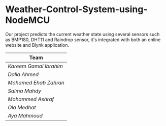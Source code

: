 # Weather-Control-System-using-NodeMCU
Our project predicts the current weather state using several sensors such as BMP180, DHT11 and Raindrop sensor, it's integrated with both an online website and Blynk application.


|             Team             | 
| ---------------------------- | 
| *Kareem Gamal Ibrahim*       | 
| *Dalia Ahmed*                | 
| *Mohamed Ehab Zahran*        | 
| *Salma Mahdy*                | 
| *Mohammed Ashraf*            | 
| *Ola Medhat*                 | 
| *Aya Mahmoud*                | 
